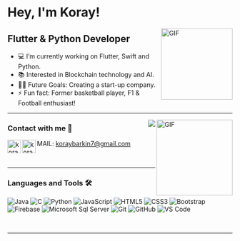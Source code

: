 # Hey, I'm Koray!

<img align="right" alt="GIF" height="160px" src="https://physicsgurukul.files.wordpress.com/2019/02/character-1.gif" />

## Flutter & Python Developer

- 💻 I’m currently working on Flutter, Swift and Python.
- 📚 Interested in Blockchain technology and AI. 
- 💪🏼 Future Goals: Creating a start-up company.
- ⚡ Fun fact: Former basketball player, F1 & Football enthusiast!

---

<img align="right" alt="GIF" height="170px" src="https://i.pinimg.com/originals/e4/26/70/e426702edf874b181aced1e2fa5c6cde.gif" />

<img align="right" src="https://komarev.com/ghpvc/?username=KorayBarkin&color=blueviolet"/>

### Contact with me 📝
MAIL: koraybarkin7@gmail.com
[<img align="left" alt="koraybarkin | LinkedIn" height="30px" src="https://cdn-icons.flaticon.com/png/512/3536/premium/3536505.png?token=exp=1640115646~hmac=3c9976654b6ac1e2fca4d41bc2c1d8a6"/>][linkedin]
[<img align="left" alt="koraybarkin | Instagram" height="30px" src="https://www.flaticon.com/free-icon/instagram_174855" />][instagram]

<br />

---

### Languages and Tools 🛠 

![Java](http://img.shields.io/badge/-Java-5B4638?style=flat-square&logo=java&logoColor=ffffff)
![C](http://img.shields.io/badge/-C-A8B9CC?style=flat-square&logo=c&logoColor=ffffff)
![Python](http://img.shields.io/badge/-Python-3776AB?style=flat-square&logo=python&logoColor=ffffff)
![JavaScript](https://img.shields.io/badge/-JavaScript-%23F7DF1C?style=flat-square&logo=javascript&logoColor=000000&labelColor=%23F7DF1C&color=%23FFCE5A)
![HTML5](https://img.shields.io/badge/-HTML5-%23E44D27?style=flat-square&logo=html5&logoColor=ffffff)
![CSS3](https://img.shields.io/badge/-CSS3-%231572B6?style=flat-square&logo=css3)
![Bootstrap](https://img.shields.io/badge/-Bootstrap-563D7C?style=flat-square&logo=Bootstrap)
![Firebase](https://img.shields.io/badge/-Firebase-FFCA28?style=flat-square&logo=firebase&logoColor=ffffff)
![Microsoft Sql Server](https://img.shields.io/badge/-Sql%20Server-CC2927?style=flat-square&logo=microsoft-sql-server&logoColor=ffffff)
![Git](https://img.shields.io/badge/-Git-%23F05032?style=flat-square&logo=git&logoColor=%23ffffff)
![GitHub](https://img.shields.io/badge/-GitHub-181717?style=flat-square&logo=github)
![VS Code](http://img.shields.io/badge/-VS%20Code-007ACC?style=flat-square&logo=visual-studio-code&logoColor=ffffff)


<br/>

---

<br/>


[instagram]: https://www.instagram.com/koraybarkinn
[linkedin]: https://www.linkedin.com/in/koraybarkin


